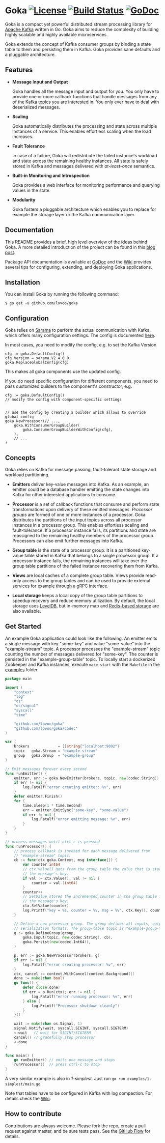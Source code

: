 # Goka [![License](https://img.shields.io/badge/License-BSD%203--Clause-blue.svg)](https://opensource.org/licenses/BSD-3-Clause) [![Build Status](https://travis-ci.org/lovoo/goka.svg?branch=master)](https://travis-ci.org/lovoo/goka) [![GoDoc](https://godoc.org/github.com/lovoo/goka?status.svg)](https://godoc.org/github.com/lovoo/goka)

Goka is a compact yet powerful distributed stream processing library for [Apache Kafka] written in Go. Goka aims to reduce the complexity of building highly scalable and highly available microservices.

Goka extends the concept of Kafka consumer groups by binding a state table to them and persisting them in Kafka. Goka provides sane defaults and a pluggable architecture.

## Features
  * **Message Input and Output**

    Goka handles all the message input and output for you. You only have to provide one or more callback functions that handle messages from any of the Kafka topics you are interested in. You only ever have to deal with deserialized messages.

  * **Scaling**

    Goka automatically distributes the processing and state across multiple instances of a service. This enables effortless scaling when the load increases.

  * **Fault Tolerance**

    In case of a failure, Goka will redistribute the failed instance's workload and state across the remaining healthy instances. All state is safely stored in Kafka and messages delivered with *at-least-once* semantics.

  * **Built-in Monitoring and Introspection**

    Goka provides a web interface for monitoring performance and querying values in the state.

  * **Modularity**

    Goka fosters a pluggable architecture which enables you to replace for example the storage layer or the Kafka communication layer.

## Documentation

This README provides a brief, high level overview of the ideas behind Goka.
A more detailed introduction of the project can be found in this [blog post](https://lovoodotblog.wordpress.com/2017/05/23/goka/).

Package API documentation is available at [GoDoc] and the [Wiki](https://github.com/lovoo/goka/wiki/Tips#configuring-log-compaction-for-table-topics) provides several tips for configuring, extending, and deploying Goka applications.

## Installation

You can install Goka by running the following command:

``$ go get -u github.com/lovoo/goka``

## Configuration

Goka relies on [Sarama](https://github.com/Shopify/sarama) to perform the actual communication with Kafka, which offers many configuration settings. The config is documented [here](https://godoc.org/github.com/Shopify/sarama#Config).

In most cases, you need to modify the config, e.g. to set the Kafka Version.

```
cfg := goka.DefaultConfig()
cfg.Version = sarama.V2_4_0_0
goka.ReplaceGlobalConfig(cfg)
```

This makes all goka components use the updated config.

If you do need specific configuration for different components, you need to pass customized builders to the 
component's constructor, e.g.

```
cfg := goka.DefaultConfig()
// modify the config with component-specific settings


// use the config by creating a builder which allows to override global config
goka.NewProcessor(// ...,
	goka.WithConsumerGroupBuilder(
		goka.ConsumerGroupBuilderWithConfig(cfg),
	),
	// ...
)
```

## Concepts

Goka relies on Kafka for message passing, fault-tolerant state storage and workload partitioning.

* **Emitters** deliver key-value messages into Kafka. As an example, an emitter could be a database handler emitting the state changes into Kafka for other interested applications to consume.

* **Processor** is a set of callback functions that consume and perform state transformations upon delivery of these emitted messages. *Processor groups* are formed of one or more instances of a processor. Goka distributes the partitions of the input topics across all processor instances in a processor group. This enables effortless scaling and fault-tolerance. If a processor instance fails, its partitions and state are reassigned to the remaining healthy members of the processor group. Processors can also emit further messages into Kafka.

* **Group table** is the state of a processor group. It is a partitioned key-value table stored in Kafka that belongs to a single processor group. If a processor instance fails, the remaining instances will take over the group table partitions of the failed instance recovering them from Kafka.

* **Views** are local caches of a complete group table. Views provide read-only access to the group tables and can be used to provide external services for example through a gRPC interface.

* **Local storage** keeps a local copy of the group table partitions to speedup recovery and reduce memory utilization. By default, the local storage uses [LevelDB](https://github.com/syndtr/goleveldb), but in-memory map and [Redis-based storage](https://github.com/lovoo/goka/tree/master/storage/redis) are also available.


## Get Started

An example Goka application could look like the following.
An emitter emits a single message with key "some-key" and value "some-value" into the "example-stream" topic.
A processor processes the "example-stream" topic counting the number of messages delivered for "some-key".
The counter is persisted in the "example-group-table" topic.
To locally start a dockerized Zookeeper and Kafka instances, execute `make start` with the `Makefile` in the [examples] folder.

```go
package main

import (
	"context"
	"log"
	"os"
	"os/signal"
	"syscall"
	"time"

	"github.com/lovoo/goka"
	"github.com/lovoo/goka/codec"
)

var (
	brokers             = []string{"localhost:9092"}
	topic   goka.Stream = "example-stream"
	group   goka.Group  = "example-group"
)

// Emit messages forever every second
func runEmitter() {
	emitter, err := goka.NewEmitter(brokers, topic, new(codec.String))
	if err != nil {
		log.Fatalf("error creating emitter: %v", err)
	}
	defer emitter.Finish()
	for {
		time.Sleep(1 * time.Second)
		err = emitter.EmitSync("some-key", "some-value")
		if err != nil {
			log.Fatalf("error emitting message: %v", err)
		}
	}
}

// process messages until ctrl-c is pressed
func runProcessor() {
	// process callback is invoked for each message delivered from
	// "example-stream" topic.
	cb := func(ctx goka.Context, msg interface{}) {
		var counter int64
		// ctx.Value() gets from the group table the value that is stored for
		// the message's key.
		if val := ctx.Value(); val != nil {
			counter = val.(int64)
		}
		counter++
		// SetValue stores the incremented counter in the group table for in
		// the message's key.
		ctx.SetValue(counter)
		log.Printf("key = %s, counter = %v, msg = %v", ctx.Key(), counter, msg)
	}

	// Define a new processor group. The group defines all inputs, outputs, and
	// serialization formats. The group-table topic is "example-group-table".
	g := goka.DefineGroup(group,
		goka.Input(topic, new(codec.String), cb),
		goka.Persist(new(codec.Int64)),
	)

	p, err := goka.NewProcessor(brokers, g)
	if err != nil {
		log.Fatalf("error creating processor: %v", err)
	}
	ctx, cancel := context.WithCancel(context.Background())
	done := make(chan bool)
	go func() {
		defer close(done)
		if err = p.Run(ctx); err != nil {
			log.Fatalf("error running processor: %v", err)
		} else {
			log.Printf("Processor shutdown cleanly")
		}
	}()

	wait := make(chan os.Signal, 1)
	signal.Notify(wait, syscall.SIGINT, syscall.SIGTERM)
	<-wait   // wait for SIGINT/SIGTERM
	cancel() // gracefully stop processor
	<-done
}

func main() {
	go runEmitter() // emits one message and stops
	runProcessor()  // press ctrl-c to stop
}

```
A very similar example is also in *1-simplest*. Just run `go run examples/1-simplest/main.go`.

Note that tables have to be configured in Kafka with log compaction.
For details check the [Wiki](https://github.com/lovoo/goka/wiki/Tips#configuring-log-compaction-for-table-topics).

## How to contribute

Contributions are always welcome.
Please fork the repo, create a pull request against master, and be sure tests pass.
See the [GitHub Flow] for details.

[Apache Kafka]: https://kafka.apache.org/
[GoDoc]: https://godoc.org/github.com/lovoo/goka
[examples]: https://github.com/lovoo/goka/tree/master/examples
[GitHub Flow]: https://guides.github.com/introduction/flow
